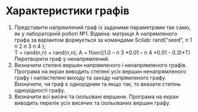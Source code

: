 # Характеристики графів

1. Представити напрямлений граф із заданими параметрами так само, як у 
лабораторній роботі №1. 
Відміна: матриця А напрямленого графа за варіантом формується за 
командами  Scilab: 
rand("seed", п 1 п 2 п 3 п 4 );  
T = rand(n,n) + rand(n,n); 
A = floor((1.0  – п 3 *0.01 – п 4 *0.01 - 0.3)*T) 
 Перетворити граф у ненапрямлений. 
2. Визначити степені вершин напрямленого і ненапрямленого графів. 
Програма на екран виводить степені усіх вершин ненапрямленого графу і 
напівстепені виходу та заходу напрямленого графу. Визначити, чи граф є 
однорідним та якщо так, то вказати степінь однорідності графу.  
3. Визначити всі висячі та ізольовані вершини. Програма на екран 
виводить перелік усіх висячих та ізольованих вершин графу.

